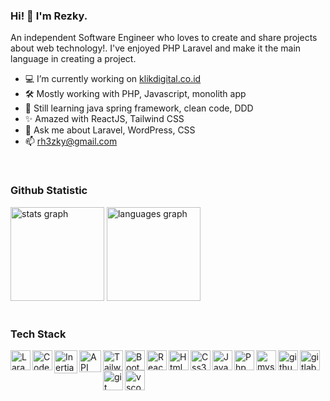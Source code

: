 ### Hi! 👋 I'm Rezky. 
An independent Software Engineer who loves to create and share projects about web technology!. I've enjoyed PHP Laravel and make it the main language in creating a project.

- 💻 I’m currently working on [klikdigital.co.id](https://klikdigital.co.id/)
- 🛠  Mostly working with PHP, Javascript, monolith app
- 🌱 Still learning java spring framework, clean code, DDD
- ✨ Amazed with ReactJS, Tailwind CSS
- 💬 Ask me about Laravel, WordPress, CSS
- 📫 rh3zky@gmail.com

<br/>

### Github Statistic
<div align="left">
  <img src="https://github-readme-stats.vercel.app/api?hide_title=false&hide_rank=false&show_icons=true&include_all_commits=true&count_private=true&disable_animations=false&locale=en&hide_border=false&username=rezkyrere" height="150" alt="stats graph"  />
  <img src="https://github-readme-stats.vercel.app/api/top-langs?locale=en&hide_title=false&layout=compact&card_width=320&langs_count=5&hide_border=false&username=rezkyrere" height="150" alt="languages graph"  />
</div>

<br/>
 
### Tech Stack
<p>
  <a href="#"><img align="left" alt="Laravel" title="Laravel" width="32px" src="https://ik.imagekit.io/txrzakrd4/rdev-icon-stack/laravel.svg" /></a>
  <a href="#"><img align="left" alt="Codeigniter" title="Codeigniter" width="32px" src="https://ik.imagekit.io/txrzakrd4/rdev-icon-stack/codeigniter.svg" /></a>
  <a href="#"><img align="left" alt="InertiaJS" title="InertiaJS" width="37px" src="https://ik.imagekit.io/txrzakrd4/rdev-icon-stack/inertia.svg" /></a>
  <a href="#"><img align="left" alt="API" title="API" width="35px" src="https://ik.imagekit.io/txrzakrd4/rdev-icon-stack/api.svg" /></a>
  <a href="#"><img align="left" alt="Tailwind" title="Tailwind" width="32px" src="https://ik.imagekit.io/txrzakrd4/rdev-icon-stack/tailwind.svg" /></a>
  <a href="#"><img align="left" alt="Bootstrap" title="Bootstrap" width="32px" src="https://ik.imagekit.io/txrzakrd4/rdev-icon-stack/bootstrap.svg" /></a>
  <a href="#"><img align="left" alt="ReactJS" title="ReactJS" width="32px" src="https://ik.imagekit.io/txrzakrd4/rdev-icon-stack/reactjs.svg" /></a>
  <a href="#"><img align="left" alt="Html5" title="Html5" width="32px" src="https://ik.imagekit.io/txrzakrd4/rdev-icon-stack/html5.svg" /></a>
  <a href="#"><img align="left" alt="Css3" title="Css3" width="32px" src="https://ik.imagekit.io/txrzakrd4/rdev-icon-stack/css3.svg" /></a> 
  <a href="#"><img align="left" alt="Javascrtip" title="Javascrtip" width="32px" src="https://ik.imagekit.io/txrzakrd4/rdev-icon-stack/javascript.svg" /></a>
  <a href="#"><img align="left" alt="Php" title="Php" width="32px" src="https://ik.imagekit.io/txrzakrd4/rdev-icon-stack/php.svg" /></a>
  <a href="#"><img align="left" alt="mysql" title="mysql" width="32px" src="https://ik.imagekit.io/txrzakrd4/rdev-icon-stack/mysql.svg" /></a>
  <a href="#"><img align="left" alt="github" title="github" width="32px" src="https://ik.imagekit.io/txrzakrd4/rdev-icon-stack/github.svg" /></a>
  <a href="#"><img align="left" alt="gitlab" title="gitlab" width="32px" src="https://ik.imagekit.io/txrzakrd4/rdev-icon-stack/gitlab.svg" /></a>
  <a href="#"><img align="left" alt="git" title="git" width="32px" src="https://ik.imagekit.io/txrzakrd4/rdev-icon-stack/git.svg" /></a>
  <a href="#"><img align="left" alt="vscode" title="vscode" width="32px" src="https://ik.imagekit.io/txrzakrd4/rdev-icon-stack/vscode.svg" /></a>
</p>
<!---
rezkyrere/rezkyrere is a ✨ special ✨ repository because its `README.md` (this file) appears on your GitHub profile.
You can click the Preview link to take a look at your changes.
--->
